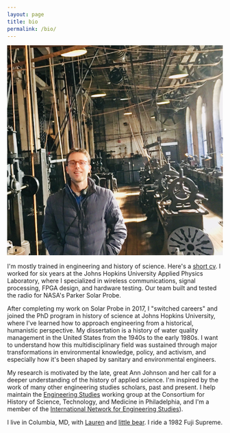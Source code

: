 ```yaml
---
layout: page
title: bio
permalink: /bio/
---
```


![](/assets/ryan.jpg)

I'm mostly trained in engineering and history of science. Here's a [short cv](/assets/hearty-cv.pdf). I worked for six years at the Johns Hopkins University Applied Physics Laboratory, where I specialized in wireless communications, signal processing, FPGA design, and hardware testing. Our team built and tested the radio for NASA's Parker Solar Probe.

After completing my work on Solar Probe in 2017, I "switched careers" and joined the PhD program in history of science at Johns Hopkins University, where I've learned how to approach engineering from a historical, humanistic perspective. My dissertation is a history of water quality management in the United States from the 1940s to the early 1980s. I want to understand how this multidisciplinary field was sustained through major transformations in environmental knowledge, policy, and activism, and especially how it's been shaped by sanitary and environmental engineers.

My research is motivated by the late, great Ann Johnson and her call for a deeper understanding of the history of applied science. I'm inspired by the work of many other engineering studies scholars, past and present. I help maintain the [Engineering Studies](https://www.chstm.org/content/engineering-studies-0) working group at the Consortium for History of Science, Technology, and Medicine in Philadelphia, and I'm a member of the [International Network for Engineering Studies](https://www.inesweb.org/)).

I live in Columbia, MD, with [Lauren](https://www.irismusicproject.com/musicians) and [little bear](/assets/little-bear.jpg). I ride a 1982 Fuji Supreme.
